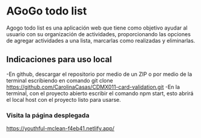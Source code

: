 # AGoGo todo list

Agogo todo list es una aplicación web que tiene como objetivo ayudar al usuario con su organización de actividades, proporcionando las opciones de agregar actividades a una lista, marcarlas como realizadas y eliminarlas.

## Indicaciones para uso local

-En github, descargar el repositorio por medio de un ZIP o por medio de la terminal escribiendo en comando git clone https://github.com/CarolinaCasas/CDMX011-card-validation.git
-En la terminal, con el proyecto abierto escribir el comando npm start, esto abrirá el local host con el proyecto listo para usarse.

### Visita la página desplegada 
https://youthful-mclean-f4eb41.netlify.app/

